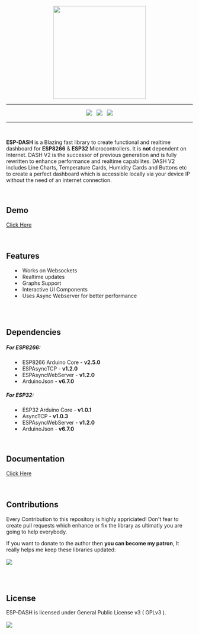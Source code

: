 <p align="center"><img src="https://raw.githubusercontent.com/ayushsharma82/ESP-DASH/master/docs/img/logo-above.svg?sanitize=true" width="250"></p>

<hr/>

<p align="center">
<!-- <img src="https://img.shields.io/travis/com/ayushsharma82/ESP-DASH.svg?style=for-the-badge" />
&nbsp; -->
<img src="https://img.shields.io/github/last-commit/ayushsharma82/ESP-DASH.svg?style=for-the-badge" />
&nbsp;
<img src="https://img.shields.io/github/license/ayushsharma82/ESP-DASH.svg?style=for-the-badge" />
&nbsp;
<a href="https://www.patreon.com/bePatron?u=16780597" target="_blank"><img src="https://img.shields.io/badge/patreon-donate-orange.svg?style=for-the-badge&logo=patreon" /></a>
</p>

<hr/>

<br/>

<p><b>ESP-DASH</b> is a Blazing fast library to create functional and realtime dashboard for <b>ESP8266</b> & <b>ESP32</b> Microcontrollers. It is <b>not</b> dependent on Internet. DASH V2 is the successor of previous generation and is fully rewritten to enhance performance and realtime capabilites. DASH V2 includes Line Charts, Temperature Cards, Humidity Cards and Buttons etc to create a perfect dashboard which is accessible locally via your device IP without the need of an internet connection.</p>

<br/>

<h2>Demo</h2>
<a href="https://ayushsharma82.github.io/ESP-DASH" target="_blank">Click Here</a>

<br/>
<br/>
<br/>

<h2>Features</h2>
<p>
  <ul style="list-style-position: inside;">
      <li>Works on Websockets</li>
      <li>Realtime updates</li>
      <li>Graphs Support</li>
      <li>Interactive UI Components</li>
      <li>Uses Async Webserver for better performance</li>
  </ul>
</p>

<br/>
<br/>

<h2>Dependencies</h2>
<p>
  <h5>For ESP8266:</h5>
  <ul style="list-style-position: inside;">
      <li>ESP8266 Arduino Core - <b>v2.5.0</b></li>
      <li>ESPAsyncTCP - <b>v1.2.0</b></li>
  	  <li>ESPAsyncWebServer - <b>v1.2.0</b></li>
      <li>ArduinoJson - <b>v6.7.0</b></li>
  </ul>
  
  <h5>For ESP32:</h5>
  <ul style="list-style-position: inside;">
      <li>ESP32 Arduino Core - <b>v1.0.1</b></li>
      <li>AsyncTCP - <b>v1.0.3</b></li>
  	  <li>ESPAsyncWebServer - <b>v1.2.0</b></li>
      <li>ArduinoJson - <b>v6.7.0</b></li>
  </ul>
</p>

<br/>

<h2>Documentation</h2>
<a href="https://github.com/ayushsharma82/ESP-DASH/wiki/Getting-Started">Click Here</a>

<br/>
<br/>
<br/>

<h2>Contributions</h2>
<p>Every Contribution to this repository is highly appriciated! Don't fear to create pull requests which enhance or fix the library as ultimatly you are going to help everybody.</p>
<p>
If you want to donate to the author then <b>you can become my patron</b>, It really helps me keep these libraries updated:
<br/><br/>
<a href="https://www.patreon.com/bePatron?u=16780597" target="_blank"><img src="https://img.shields.io/badge/patreon-donate-orange.svg?style=for-the-badge&logo=patreon" /></a>
</p>
<br/>
<br/>


<h2>License</h2>
ESP-DASH is licensed under General Public License v3 ( GPLv3 ).
<br/>
<br/>
<img src="https://img.shields.io/github/license/ayushsharma82/ESP-DASH.svg?style=for-the-badge" />
</div>
